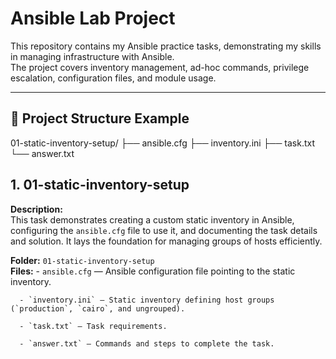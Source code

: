 
# Ansible Lab Project

This repository contains my Ansible practice tasks, demonstrating my skills in managing infrastructure with Ansible.  
The project covers inventory management, ad-hoc commands, privilege escalation, configuration files, and module usage.

---

## 📂 Project Structure Example

01-static-inventory-setup/
  ├── ansible.cfg
  ├── inventory.ini
  ├── task.txt
  └── answer.txt


## **1. 01-static-inventory-setup**

  **Description:**  
    This task demonstrates creating a custom static inventory in Ansible, configuring the `ansible.cfg` file to use it, and documenting the task details and solution. It         lays the foundation for managing groups of hosts efficiently.

  **Folder:** `01-static-inventory-setup`  
  **Files:**
      - `ansible.cfg` — Ansible configuration file pointing to the static inventory.
      
      - `inventory.ini` — Static inventory defining host groups (`production`, `cairo`, and ungrouped).
      
      - `task.txt` — Task requirements.
      
      - `answer.txt` — Commands and steps to complete the task.
